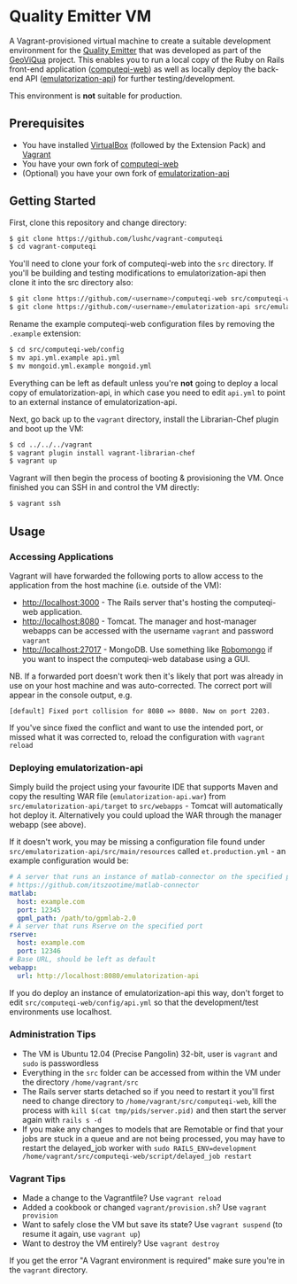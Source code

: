# Quality Emitter VM

A Vagrant-provisioned virtual machine to create a suitable development environment for the [Quality Emitter](http://quality-emitter.geoviqua.org) that was developed as part of the [GeoViQua](http://geoviqua.org) project. This enables you to run a local copy of the Ruby on Rails front-end application ([computeqi-web](https://github.com/GeoViQua/computeqi-web)) as well as locally deploy the back-end API ([emulatorization-api](https://github.com/GeoViQua/emulatorization-api)) for further testing/development.

This environment is **not** suitable for production.

## Prerequisites

* You have installed [VirtualBox](https://www.virtualbox.org/) (followed by the Extension Pack) and [Vagrant](http://vagrantup.com/)
* You have your own fork of [computeqi-web](https://github.com/GeoViQua/computeqi-web)
* (Optional) you have your own fork of [emulatorization-api](https://github.com/GeoViQua/emulatorization-api)

## Getting Started

First, clone this repository and change directory:

```bash
$ git clone https://github.com/lushc/vagrant-computeqi
$ cd vagrant-computeqi
```

You'll need to clone your fork of computeqi-web into the `src` directory. If you'll be building and testing modifications to emulatorization-api then clone it into the src directory also:

```bash
$ git clone https://github.com/<username>/computeqi-web src/computeqi-web
$ git clone https://github.com/<username>/emulatorization-api src/emulatorization-api
```

Rename the example computeqi-web configuration files by removing the `.example` extension:

```bash
$ cd src/computeqi-web/config
$ mv api.yml.example api.yml
$ mv mongoid.yml.example mongoid.yml
```

Everything can be left as default unless you're **not** going to deploy a local copy of emulatorization-api, in which case you need to edit `api.yml` to point to an external instance of emulatorization-api.

Next, go back up to the `vagrant` directory, install the Librarian-Chef plugin and boot up the VM:

```bash
$ cd ../../../vagrant
$ vagrant plugin install vagrant-librarian-chef
$ vagrant up
```

Vagrant will then begin the process of booting & provisioning the VM. Once finished you can SSH in and control the VM directly:

```bash
$ vagrant ssh
```

## Usage

### Accessing Applications

Vagrant will have forwarded the following ports to allow access to the application from the host machine (i.e. outside of the VM):

* [http://localhost:3000](http://localhost:3000) - The Rails server that's hosting the computeqi-web application.
* [http://localhost:8080](http://localhost:8080) - Tomcat. The manager and host-manager webapps can be accessed with the username `vagrant` and password `vagrant`
* [http://localhost:27017](http://localhost:27017) - MongoDB. Use something like [Robomongo](http://robomongo.org/) if you want to inspect the computeqi-web database using a GUI.

NB. If a forwarded port doesn't work then it's likely that port was already in use on your host machine and was auto-corrected. The correct port will appear in the console output, e.g.

```
[default] Fixed port collision for 8080 => 8080. Now on port 2203.
```

If you've since fixed the conflict and want to use the intended port, or missed what it was corrected to, reload the configuration with `vagrant reload`

### Deploying emulatorization-api

Simply build the project using your favourite IDE that supports Maven and copy the resulting WAR file (`emulatorization-api.war`) from `src/emulatorization-api/target` to `src/webapps` - Tomcat will automatically hot deploy it. Alternatively you could upload the WAR through the manager webapp (see above).

If it doesn't work, you may be missing a configuration file found under `src/emulatorization-api/src/main/resources` called `et.production.yml` - an example configuration would be:

```yaml
# A server that runs an instance of matlab-connector on the specified port
# https://github.com/itszootime/matlab-connector
matlab:
  host: example.com
  port: 12345
  gpml_path: /path/to/gpmlab-2.0
# A server that runs Rserve on the specified port
rserve:
  host: example.com
  port: 12346
# Base URL, should be left as default
webapp:
  url: http://localhost:8080/emulatorization-api
```

If you do deploy an instance of emulatorization-api this way, don't forget to edit `src/computeqi-web/config/api.yml` so that the development/test environments use localhost.

### Administration Tips

* The VM is Ubuntu 12.04 (Precise Pangolin) 32-bit, user is `vagrant` and `sudo` is passwordless
* Everything in the `src` folder can be accessed from within the VM under the directory `/home/vagrant/src`
* The Rails server starts detached so if you need to restart it you'll first need to change directory to `/home/vagrant/src/computeqi-web`, kill the process with `kill $(cat tmp/pids/server.pid)` and then start the server again with `rails s -d`
* If you make any changes to models that are Remotable or find that your jobs are stuck in a queue and are not being processed, you may have to restart the delayed_job worker with `sudo RAILS_ENV=development /home/vagrant/src/computeqi-web/script/delayed_job restart`

### Vagrant Tips

* Made a change to the Vagrantfile? Use `vagrant reload`
* Added a cookbook or changed `vagrant/provision.sh`? Use `vagrant provision`
* Want to safely close the VM but save its state? Use `vagrant suspend` (to resume it again, use `vagrant up`)
* Want to destroy the VM entirely? Use `vagrant destroy`

If you get the error "A Vagrant environment is required" make sure you're in the `vagrant` directory.